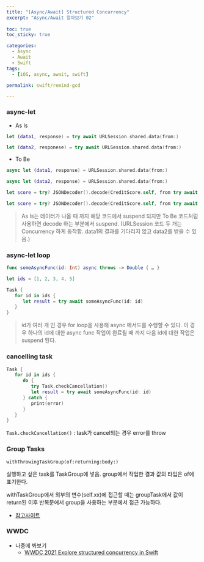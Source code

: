 ```yaml
---
title: "[Async/Await] Structured Concurrency"
excerpt: "Async/Await 알아보기 02"
  
toc: true
toc_sticky: true

categories:
  - Async
  - Await
  - Swift
tags:
  - [iOS, async, await, swift]

permalink: swift/remind-gcd

---
```


### async-let

- As Is

```swift
let (data1, response) = try await URLSession.shared.data(from:)

let (data2, responese) = try await URLSession.shared.data(from:)
```

- To Be

```swift
async let (data1, response) = URLSession.shared.data(from:)

async let (data2, response) = URLSession.shared.data(from:)

let score = try? JSONDecoder().decode(CreditScore.self, from try await data1)

let score = try? JSONDecoder().decode(CreditScore.self, from try await data2)
```
> As Is는 데이터가 나올 때 까지 해당 코드에서 suspend 되지만 To Be 코드처럼 사용하면 decode 하는 부분에서 suspend. (URLSession 코드 두 개는 Concurrency 하게 동작함. data1의 결과를 기다리지 않고 data2를 받을 수 있음.)

### async-let loop

```swift
func someAsyncFunc(id: Int) async throws -> Double { … }

let ids = [1, 2, 3, 4, 5]

Task {
   for id in ids {
      let result = try await someAsyncFunc(id: id)
   }
}

```

> id가 여러 개 인 경우 for loop을 사용해 async 메서드를 수행할 수 있다. 이 경우 하나의 id에 대한 async func 작업이 완료될 때 까지 다음 id에 대한 작업은 suspend 된다.

### cancelling task

```swift
Task {
   for id in ids {
      do {
         try Task.checkCancellation()
         let result = try await someAsyncFunc(id: id)
      } catch {
         print(error)
      }
   }
}

```

`Task.checkCancellation()` : task가 cancel되는 경우 error를 throw

### Group Tasks

`withThrowingTaskGroup(of:returning:body:)`

실행하고 싶은 task를 TaskGroup에 넣음. group에서 작업한 결과 값의 타입은 of에 표기한다.

withTaskGroup에서 외부의 변수(self.xx)에 접근할 때는 groupTask에서 값이 return된 이후 반복문에서 group을 사용하는 부분에서 접근 가능하다.

- [참고사이트](https://velog.io/@wansook0316/Task-TaskGroup)

### WWDC
- 나중에 봐보기
   - [WWDC 2021 Explore structured concurrency in Swift](https://developer.apple.com/videos/play/wwdc2021/10134/)
